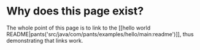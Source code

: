 # Why does this page exist?

The whole point of this page is to link to the
[[hello world README|pants('src/java/com/pants/examples/hello/main:readme')]],
thus demonstrating that links work.